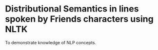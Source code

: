 # Distributional Semantics in lines spoken by Friends characters using NLTK
To demonstrate knowledge of NLP concepts.
